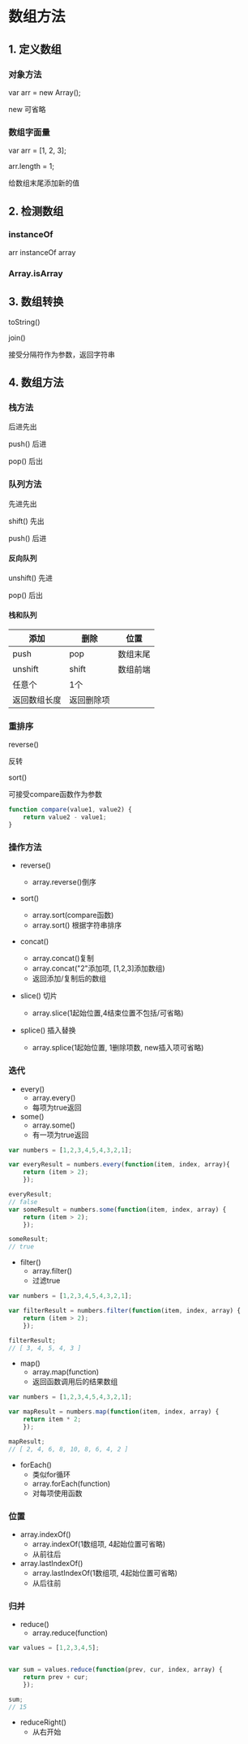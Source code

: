 # 数组方法

## 1. 定义数组

### 对象方法

var arr = new Array();

new 可省略

### 数组字面量

var arr = [1, 2, 3];

arr.length = 1;

给数组末尾添加新的值

## 2. 检测数组

### instanceOf

arr instanceOf array

### Array.isArray 

## 3. 数组转换

toString()

join()

接受分隔符作为参数，返回字符串

## 4. 数组方法

### 栈方法

后进先出

push() 后进

pop() 后出

### 队列方法

先进先出

shift() 先出

push() 后进

#### 反向队列

unshift() 先进

pop() 后出

#### 栈和队列

| 添加         | 删除       | 位置     |
| ------------ | ---------- | -------- |
| push         | pop        | 数组末尾 |
| unshift      | shift      | 数组前端 |
| 任意个       | 1个        |          |
| 返回数组长度 | 返回删除项 |          |



### 重排序

reverse()

反转

sort()

可接受compare函数作为参数

```js
function compare(value1, value2) {
    return value2 - value1;
}
```

### 操作方法

- reverse()
    - array.reverse()倒序
- sort()
    - array.sort(compare函数)
    - array.sort() 根据字符串排序


- concat()
    - array.concat()复制
    - array.concat("2"添加项, [1,2,3]添加数组)
    - 返回添加/复制后的数组
- slice() 切片
    - array.slice(1起始位置,4结束位置不包括/可省略) 
- splice() 插入替换
    - array.splice(1起始位置, 1删除项数, new插入项可省略)


### 迭代

- every() 
    - array.every() 
    - 每项为true返回
- some()
    - array.some()
    - 有一项为true返回

```javascript
var numbers = [1,2,3,4,5,4,3,2,1];

var everyResult = numbers.every(function(item, index, array){
    return (item > 2);
    });

everyResult;
// false
var someResult = numbers.some(function(item, index, array) {
    return (item > 2);
    });

someResult;
// true
```


- filter()
    - array.filter()
    - 过滤true

```js
var numbers = [1,2,3,4,5,4,3,2,1];

var filterResult = numbers.filter(function(item, index, array) {
    return (item > 2);
    });

filterResult;
// [ 3, 4, 5, 4, 3 ]
```


- map()
    - array.map(function)
    - 返回函数调用后的结果数组

```js
var numbers = [1,2,3,4,5,4,3,2,1];

var mapResult = numbers.map(function(item, index, array) {
    return item * 2;
    });

mapResult;
// [ 2, 4, 6, 8, 10, 8, 6, 4, 2 ]
```

- forEach() 
    - 类似for循环
    - array.forEach(function)
    - 对每项使用函数


### 位置

- array.indexOf()
    - array.indexOf(1数组项, 4起始位置可省略)
    - 从前往后
- array.lastIndexOf()
    - array.lastIndexOf(1数组项, 4起始位置可省略)
    - 从后往前



### 归并

- reduce()
    - array.reduce(function)

```js
var values = [1,2,3,4,5];


var sum = values.reduce(function(prev, cur, index, array) {
    return prev + cur;
    });

sum;
// 15
```

- reduceRight()
    - 从右开始